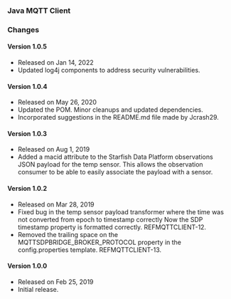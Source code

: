 
### Java MQTT Client

### Changes

#### Version 1.0.5
- Released on Jan 14, 2022
- Updated log4j components to address security vulnerabilities.

#### Version 1.0.4
- Released on May 26, 2020
- Updated the POM. Minor cleanups and updated dependencies.
- Incorporated suggestions in the README.md file made by Jcrash29.

#### Version 1.0.3
- Released on Aug 1, 2019
- Added a macid attribute to the Starfish Data Platform observations JSON payload for the temp sensor.
This allows the observation consumer to be able to easily associate the payload with a sensor.

#### Version 1.0.2
- Released on Mar 28, 2019
- Fixed bug in the temp sensor payload transformer where the time
was not converted from epoch to timestamp correctly 
Now the SDP timestamp property is formatted correctly.
REFMQTTCLIENT-12.
- Removed the trailing space on the MQTTSDPBRIDGE_BROKER_PROTOCOL
property in the config.properties template.
REFMQTTCLIENT-13.

#### Version 1.0.0
- Released on Feb 25, 2019
- Initial release.
